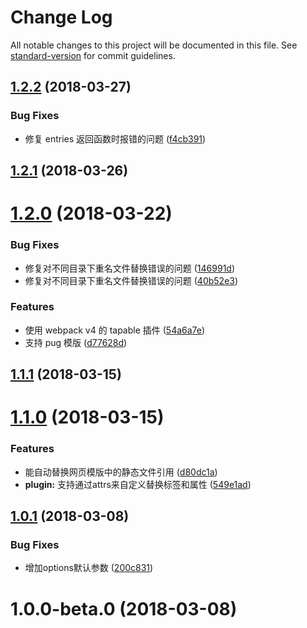 # Change Log

All notable changes to this project will be documented in this file. See [standard-version](https://github.com/conventional-changelog/standard-version) for commit guidelines.

<a name="1.2.2"></a>
## [1.2.2](https://github.com/packingjs/packing-template/compare/v1.2.1...v1.2.2) (2018-03-27)


### Bug Fixes

* 修复 entries 返回函数时报错的问题 ([f4cb391](https://github.com/packingjs/packing-template/commit/f4cb391))



<a name="1.2.1"></a>
## [1.2.1](https://github.com/packingjs/packing-template/compare/v1.2.0...v1.2.1) (2018-03-26)



<a name="1.2.0"></a>
# [1.2.0](https://github.com/packingjs/packing-template/compare/v1.1.1...v1.2.0) (2018-03-22)


### Bug Fixes

* 修复对不同目录下重名文件替换错误的问题 ([146991d](https://github.com/packingjs/packing-template/commit/146991d))
* 修复对不同目录下重名文件替换错误的问题 ([40b52e3](https://github.com/packingjs/packing-template/commit/40b52e3))


### Features

* 使用 webpack v4 的 tapable 插件 ([54a6a7e](https://github.com/packingjs/packing-template/commit/54a6a7e))
* 支持 pug 模版 ([d77628d](https://github.com/packingjs/packing-template/commit/d77628d))



<a name="1.1.1"></a>
## [1.1.1](https://github.com/packingjs/packing-template/compare/v1.1.0...v1.1.1) (2018-03-15)



<a name="1.1.0"></a>
# [1.1.0](https://github.com/packingjs/packing-template/compare/v1.0.1...v1.1.0) (2018-03-15)


### Features

* 能自动替换网页模版中的静态文件引用 ([d80dc1a](https://github.com/packingjs/packing-template/commit/d80dc1a))
* **plugin:** 支持通过attrs来自定义替换标签和属性 ([549e1ad](https://github.com/packingjs/packing-template/commit/549e1ad))



<a name="1.0.1"></a>
## [1.0.1](https://github.com/packingjs/packing-template/compare/v1.0.0-beta.0...v1.0.1) (2018-03-08)


### Bug Fixes

* 增加options默认参数 ([200c831](https://github.com/packingjs/packing-template/commit/200c831))



<a name="1.0.0-beta.0"></a>
# 1.0.0-beta.0 (2018-03-08)
